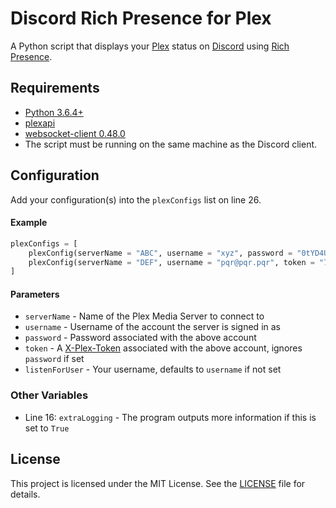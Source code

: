 # Discord Rich Presence for Plex

A Python script that displays your [Plex](https://www.plex.tv) status on [Discord](https://discordapp.com) using [Rich Presence](https://discordapp.com/developers/docs/rich-presence/how-to).

## Requirements

* [Python 3.6.4+](https://www.python.org/downloads)
* [plexapi](https://github.com/pkkid/python-plexapi)
* [websocket-client 0.48.0](https://github.com/websocket-client/websocket-client)
* The script must be running on the same machine as the Discord client.

## Configuration

Add your configuration(s) into the `plexConfigs` list on line 26.

#### Example

```python
plexConfigs = [
	plexConfig(serverName = "ABC", username = "xyz", password = "0tYD4UIC4Tb8X0nt"),
	plexConfig(serverName = "DEF", username = "pqr@pqr.pqr", token = "70iU3GZrI54S76Tn", listenForUser = "xyz")
]
```

#### Parameters

* `serverName` - Name of the Plex Media Server to connect to
* `username` - Username of the account the server is signed in as
* `password` - Password associated with the above account
* `token` - A [X-Plex-Token](https://support.plex.tv/articles/204059436-finding-an-authentication-token-x-plex-token) associated with the above account, ignores `password` if set
* `listenForUser` - Your username, defaults to `username` if not set

### Other Variables

* Line 16: `extraLogging` - The program outputs more information if this is set to `True`

## License

This project is licensed under the MIT License. See the [LICENSE](https://github.com/phin05/discord-rich-presence-plex/blob/master/LICENSE) file for details.

